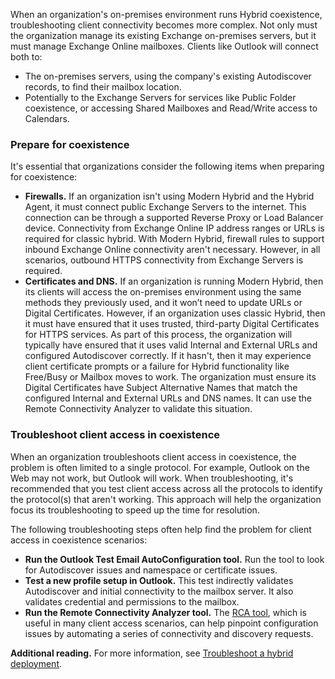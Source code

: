 When an organization's on-premises environment runs Hybrid coexistence, troubleshooting client connectivity becomes more complex. Not only must the organization manage its existing Exchange on-premises servers, but it must manage Exchange Online mailboxes. Clients like Outlook will connect both to:

 -  The on-premises servers, using the company's existing Autodiscover records, to find their mailbox location.
 -  Potentially to the Exchange Servers for services like Public Folder coexistence, or accessing Shared Mailboxes and Read/Write access to Calendars.

### Prepare for coexistence

It's essential that organizations consider the following items when preparing for coexistence:

 -  **Firewalls.** If an organization isn't using Modern Hybrid and the Hybrid Agent, it must connect public Exchange Servers to the internet. This connection can be through a supported Reverse Proxy or Load Balancer device. Connectivity from Exchange Online IP address ranges or URLs is required for classic hybrid. With Modern Hybrid, firewall rules to support inbound Exchange Online connectivity aren't necessary. However, in all scenarios, outbound HTTPS connectivity from Exchange Servers is required.
 -  **Certificates and DNS.** If an organization is running Modern Hybrid, then its clients will access the on-premises environment using the same methods they previously used, and it won’t need to update URLs or Digital Certificates. However, if an organization uses classic Hybrid, then it must have ensured that it uses trusted, third-party Digital Certificates for HTTPS services. As part of this process, the organization will typically have ensured that it uses valid Internal and External URLs and configured Autodiscover correctly. If it hasn't, then it may experience client certificate prompts or a failure for Hybrid functionality like Free/Busy or Mailbox moves to work. The organization must ensure its Digital Certificates have Subject Alternative Names that match the configured Internal and External URLs and DNS names. It can use the Remote Connectivity Analyzer to validate this situation.

### Troubleshoot client access in coexistence

When an organization troubleshoots client access in coexistence, the problem is often limited to a single protocol. For example, Outlook on the Web may not work, but Outlook will work. When troubleshooting, it's recommended that you test client access across all the protocols to identify the protocol(s) that aren't working. This approach will help the organization focus its troubleshooting to speed up the time for resolution.

The following troubleshooting steps often help find the problem for client access in coexistence scenarios:

 -  **Run the Outlook Test Email AutoConfiguration tool.** Run the tool to look for Autodiscover issues and namespace or certificate issues.
 -  **Test a new profile setup in Outlook.** This test indirectly validates Autodiscover and initial connectivity to the mailbox server. It also validates credential and permissions to the mailbox.
 -  **Run the Remote Connectivity Analyzer tool.** The [RCA tool](https://testconnectivity.microsoft.com/tests/o365?azure-portal=true), which is useful in many client access scenarios, can help pinpoint configuration issues by automating a series of connectivity and discovery requests.

**Additional reading.** For more information, see [Troubleshoot a hybrid deployment](/exchange/hybrid-deployment/troubleshoot-a-hybrid-deployment?azure-portal=true).
